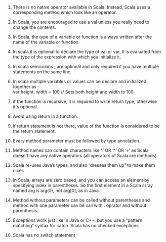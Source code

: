 1. There is no native operator available in Scala. Instead, Scala uses a corresponding method which look like an operator.

2. In Scala, you are encouraged to use a val unless you really need to change the contents.

3. In Scala, the type of a variable or function is always written after the  
    name of the variable or function.

4. In scala it is optional to declare the type of val or var, It is evaluated from  
    the type of the expression with which you initialize it.

5. In scala semicolons ; are optional and only required if you have multiple statements on the same line.

6. In scala multiple variables or values can be declare and initialized together as :  
    var height, width = 100 // Sets both height and width to 100.

7. if the function is recursive, it is required to write return type, otherwise it's optional.

8. Avoid using return in a function.

9. if return statement is not there, value of the function is considered to be the return statement.
10. Every method parameter must be followed by type annotation.
11. Method names can contain characters like ‘.’ OR ‘\*’ OR ‘+’ as Scala doesn’t have any native operators \(all operators of Scala are methods\).
12. Scala re-uses Java’s types, and also “dresses them up” to make them nicer.
13. In Scala, arrays are zero based, and you can access an element by specifying  index in parentheses. So the first element in a Scala array named arg is arg\(0\), not arg\[0\], as in Java.
14. Method without parameters can be called without parentheses and method with one parameter can be call with . oprator and without parenthesis. 
15. Exceptions work just like in Java or C++, but you use a “pattern matching” syntax for catch. Scala has no checked exceptions.
16. Scala has no switch statement



